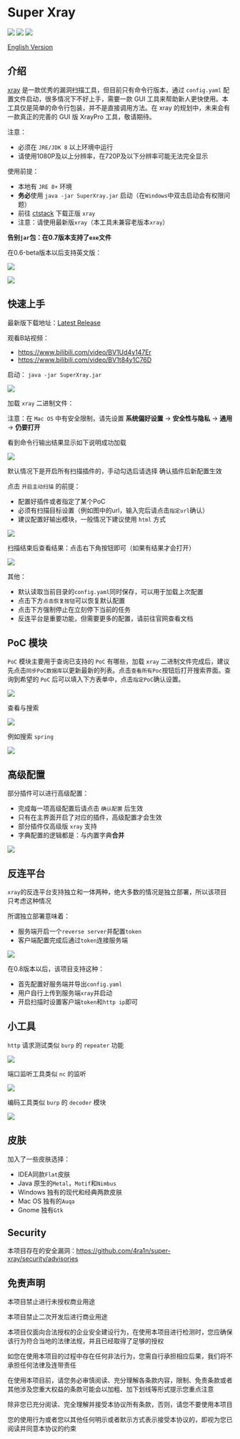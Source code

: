 # Super Xray
[![](https://img.shields.io/github/v/release/4ra1n/super-xray)](https://github.com/4ra1n/super-xray/releases/latest)
![](https://img.shields.io/github/downloads/4ra1n/super-xray/total)
![](https://img.shields.io/badge/Java%20Code%20Lines-4580-orange)

[English Version](doc/README.md)

## 介绍

[xray](https://github.com/chaitin/xray) 是一款优秀的漏洞扫描工具，但目前只有命令行版本，通过 `config.yaml` 配置文件启动，很多情况下不好上手，需要一款 GUI 工具来帮助新人更快使用。本工具仅是简单的命令行包装，并不是直接调用方法。在 xray 的规划中，未来会有一款真正的完善的 GUI 版 XrayPro 工具，敬请期待。

注意：
- 必须在 `JRE/JDK 8` 以上环境中运行
- 请使用1080P及以上分辨率，在720P及以下分辨率可能无法完全显示

使用前提：

- 本地有 `JRE 8+` 环境
- **务必**使用 `java -jar SuperXray.jar` 启动（在`Windows`中双击启动会有权限问题）
- 前往 [ctstack](https://stack.chaitin.com/tool/detail?id=1) 下载正版 `xray`
- 注意：请使用最新版`xray`（本工具未兼容老版本`xray`）

**告别`jar`包：在0.7版本支持了`exe`文件**

在0.6-beta版本以后支持英文版：

![](img/16.png)

![](img/17.png)

## 快速上手

最新版下载地址：[Latest Release](https://github.com/4ra1n/super-xray/releases/latest)

观看B站视频：
- https://www.bilibili.com/video/BV1Ud4y147Er
- https://www.bilibili.com/video/BV1t84y1C76D

启动： `java -jar SuperXray.jar`

![](img/01.png)

加载 `xray` 二进制文件：

注意：在 `Mac OS` 中有安全限制，请先设置 **系统偏好设置** -> **安全性与隐私** -> **通用** -> **仍要打开**

看到命令行输出结果显示如下说明成功加载

![](img/02.png)

默认情况下是开启所有扫描插件的，手动勾选后请选择 确认插件后新配置生效

点击 `开启主动扫描` 的前提：

- 配置好插件或者指定了某个PoC
- 必须有扫描目标设置（例如图中的url，输入完后请点击`指定url`确认）
- 建议配置好输出模块，一般情况下建议使用 `html` 方式

![](img/03.png)

扫描结束后查看结果：点击右下角按钮即可（如果有结果才会打开）

![](img/04.png)

其他：

- 默认读取当前目录的`config.yaml`同时保存，可以用于加载上次配置
- 点击下方`点击恢复按钮`可以恢复默认配置
- 点击下方强制停止在立刻停下当前的任务
- 反连平台是重要功能，但需要更多的配置，请前往官网查看文档

## PoC 模块

`PoC` 模块主要用于查询已支持的 `PoC` 有哪些，加载 `xray` 二进制文件完成后，建议先点击`同步PoC数据库`以更新最新的列表。点击`查看所有Poc`按钮后打开搜索界面。查询到希望的 `PoC` 后可以填入下方表单中，点击`指定PoC`确认设置。

![](img/09.png)

查看与搜索

![](img/10.png)

例如搜索 `spring`

![](img/11.png)

## 高级配置

部分插件可以进行高级配置：

- 完成每一项高级配置后请点击 `确认配置` 后生效
- 只有在主界面开启了对应的插件，高级配置才会生效
- 部分插件仅高级版 `xray` 支持
- 字典配置的逻辑都是：与内置字典**合并**

![](img/05.png)

## 反连平台

`xray`的反连平台支持独立和一体两种，绝大多数的情况是独立部署，所以该项目只考虑这种情况

所谓独立部署意味着：
- 服务端开启一个`reverse server`并配置`token`
- 客户端配置完成后通过`token`连接服务端

![](img/18.png)

在0.8版本以后，该项目支持这种：
- 首先配置好服务端并导出`config.yaml`
- 用户自行上传到服务端`xray`并启动
- 开启扫描时设置客户端`token`和`http ip`即可

## 小工具

`http` 请求测试类似 `burp` 的 `repeater` 功能

![](img/06.png)

端口监听工具类似 `nc` 的监听

![](img/07.png)

编码工具类似 `burp` 的 `decoder` 模块

![](img/08.png)

## 皮肤

加入了一些皮肤选择：
- IDEA同款`Flat`皮肤
- Java 原生的`Metal`，`Motif`和`Nimbus`
- Windows 独有的现代和经典两款皮肤
- Mac OS 独有的`Auqa`
- Gnome 独有`Gtk`

## Security

本项目存在的安全漏洞：https://github.com/4ra1n/super-xray/security/advisories

## 免责声明

本项目禁止进行未授权商业用途

本项目禁止二次开发后进行商业用途

本项目仅面向合法授权的企业安全建设行为，在使用本项目进行检测时，您应确保该行为符合当地的法律法规，并且已经取得了足够的授权

如您在使用本项目的过程中存在任何非法行为，您需自行承担相应后果，我们将不承担任何法律及连带责任

在使用本项目前，请您务必审慎阅读、充分理解各条款内容，限制、免责条款或者其他涉及您重大权益的条款可能会以加粗、加下划线等形式提示您重点注意

除非您已充分阅读、完全理解并接受本协议所有条款，否则，请您不要使用本项目

您的使用行为或者您以其他任何明示或者默示方式表示接受本协议的，即视为您已阅读并同意本协议的约束
